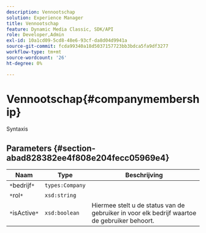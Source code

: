 ```yaml
---
description: Vennootschap
solution: Experience Manager
title: Vennootschap
feature: Dynamic Media Classic, SDK/API
role: Developer,Admin
exl-id: 10a1cd09-5cd8-48e6-93cf-da8d04d9941a
source-git-commit: fcda99340a18d5037157723bb3bdca5fa9df3277
workflow-type: tm+mt
source-wordcount: '26'
ht-degree: 0%

---
```


# Vennootschap{#companymembership}

Syntaxis

## Parameters {#section-abad828382ee4f808e204fecc05969e4}

| Naam | Type | Beschrijving |
|---|---|---|
| `*`bedrijf`*` | `types:Company` |  |
| `*`rol`*` | `xsd:string` |  |
| `*`isActive`*` | `xsd:boolean` | Hiermee stelt u de status van de gebruiker in voor elk bedrijf waartoe de gebruiker behoort. |
